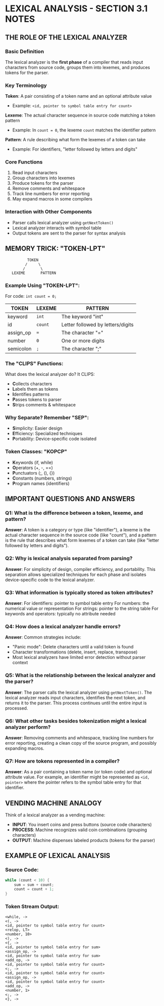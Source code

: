 # LEXICAL ANALYSIS - SECTION 3.1 NOTES

## THE ROLE OF THE LEXICAL ANALYZER

### Basic Definition

The lexical analyzer is the **first phase** of a compiler that reads input characters from source code, groups them into lexemes, and produces tokens for the parser.

### Key Terminology

**Token**: A pair consisting of a token name and an optional attribute value

- Example: `<id, pointer to symbol table entry for count>`

**Lexeme**: The actual character sequence in source code matching a token pattern

- Example: In `count = 0`, the lexeme `count` matches the identifier pattern

**Pattern**: A rule describing what form the lexemes of a token can take

- Example: For identifiers, "letter followed by letters and digits"

### Core Functions

1. Read input characters
2. Group characters into lexemes
3. Produce tokens for the parser
4. Remove comments and whitespace
5. Track line numbers for error reporting
6. May expand macros in some compilers

### Interaction with Other Components

- Parser calls lexical analyzer using `getNextToken()`
- Lexical analyzer interacts with symbol table
- Output tokens are sent to the parser for syntax analysis

## MEMORY TRICK: "TOKEN-LPT"

```
          TOKEN
         /     \
        /       \
   LEXEME       PATTERN
```

### Example Using "TOKEN-LPT":

For code: `int count = 0;`

| TOKEN     | LEXEME  | PATTERN                           |
| --------- | ------- | --------------------------------- |
| keyword   | `int`   | The keyword "int"                 |
| id        | `count` | Letter followed by letters/digits |
| assign_op | `=`     | The character "="                 |
| number    | `0`     | One or more digits                |
| semicolon | `;`     | The character ";"                 |

### The "CLIPS" Functions:

What does the lexical analyzer do? It CLIPS:

- **C**ollects characters
- **L**abels them as tokens
- **I**dentifies patterns
- **P**asses tokens to parser
- **S**trips comments & whitespace

### Why Separate? Remember "SEP":

- **S**implicity: Easier design
- **E**fficiency: Specialized techniques
- **P**ortability: Device-specific code isolated

### Token Classes: "KOPCP"

- **K**eywords (if, while)
- **O**perators (+, -, ==)
- **P**unctuators (;, (), {})
- **C**onstants (numbers, strings)
- **P**rogram names (identifiers)

## IMPORTANT QUESTIONS AND ANSWERS

### Q1: What is the difference between a token, lexeme, and pattern?

**Answer**: A token is a category or type (like "identifier"), a lexeme is the actual character sequence in the source code (like "count"), and a pattern is the rule that describes what form lexemes of a token can take (like "letter followed by letters and digits").

### Q2: Why is lexical analysis separated from parsing?

**Answer**: For simplicity of design, compiler efficiency, and portability. This separation allows specialized techniques for each phase and isolates device-specific code to the lexical analyzer.

### Q3: What information is typically stored as token attributes?

**Answer**: For identifiers: pointer to symbol table entry
For numbers: the numerical value or representation
For strings: pointer to the string table
For keywords and operators: typically no attribute needed

### Q4: How does a lexical analyzer handle errors?

**Answer**: Common strategies include:

- "Panic mode": Delete characters until a valid token is found
- Character transformations (delete, insert, replace, transpose)
- Most lexical analyzers have limited error detection without parser context

### Q5: What is the relationship between the lexical analyzer and the parser?

**Answer**: The parser calls the lexical analyzer using `getNextToken()`. The lexical analyzer reads input characters, identifies the next token, and returns it to the parser. This process continues until the entire input is processed.

### Q6: What other tasks besides tokenization might a lexical analyzer perform?

**Answer**: Removing comments and whitespace, tracking line numbers for error reporting, creating a clean copy of the source program, and possibly expanding macros.

### Q7: How are tokens represented in a compiler?

**Answer**: As a pair containing a token name (or token code) and optional attribute value. For example, an identifier might be represented as `<id, pointer>` where the pointer refers to the symbol table entry for that identifier.

## VENDING MACHINE ANALOGY

Think of a lexical analyzer as a vending machine:

- **INPUT**: You insert coins and press buttons (source code characters)
- **PROCESS**: Machine recognizes valid coin combinations (grouping characters)
- **OUTPUT**: Machine dispenses labeled products (tokens for the parser)

## EXAMPLE OF LEXICAL ANALYSIS

### Source Code:

```c
while (count < 10) {
    sum = sum + count;
    count = count + 1;
}
```

### Token Stream Output:

```
<while, ->
<(, ->
<id, pointer to symbol table entry for count>
<relop, LT>
<number, 10>
<), ->
<{, ->
<id, pointer to symbol table entry for sum>
<assign_op, ->
<id, pointer to symbol table entry for sum>
<add_op, ->
<id, pointer to symbol table entry for count>
<;, ->
<id, pointer to symbol table entry for count>
<assign_op, ->
<id, pointer to symbol table entry for count>
<add_op, ->
<number, 1>
<;, ->
<}, ->
```
